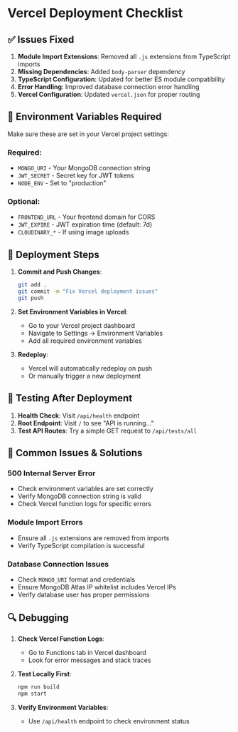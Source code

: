 # Vercel Deployment Checklist

## ✅ Issues Fixed

1. **Module Import Extensions**: Removed all `.js` extensions from TypeScript imports
2. **Missing Dependencies**: Added `body-parser` dependency
3. **TypeScript Configuration**: Updated for better ES module compatibility
4. **Error Handling**: Improved database connection error handling
5. **Vercel Configuration**: Updated `vercel.json` for proper routing

## 🔧 Environment Variables Required

Make sure these are set in your Vercel project settings:

### Required:
- `MONGO_URI` - Your MongoDB connection string
- `JWT_SECRET` - Secret key for JWT tokens
- `NODE_ENV` - Set to "production"

### Optional:
- `FRONTEND_URL` - Your frontend domain for CORS
- `JWT_EXPIRE` - JWT expiration time (default: 7d)
- `CLOUDINARY_*` - If using image uploads

## 🚀 Deployment Steps

1. **Commit and Push Changes**:
   ```bash
   git add .
   git commit -m "Fix Vercel deployment issues"
   git push
   ```

2. **Set Environment Variables in Vercel**:
   - Go to your Vercel project dashboard
   - Navigate to Settings → Environment Variables
   - Add all required environment variables

3. **Redeploy**:
   - Vercel will automatically redeploy on push
   - Or manually trigger a new deployment

## 🧪 Testing After Deployment

1. **Health Check**: Visit `/api/health` endpoint
2. **Root Endpoint**: Visit `/` to see "API is running..."
3. **Test API Routes**: Try a simple GET request to `/api/tests/all`

## 📝 Common Issues & Solutions

### 500 Internal Server Error
- Check environment variables are set correctly
- Verify MongoDB connection string is valid
- Check Vercel function logs for specific errors

### Module Import Errors
- Ensure all `.js` extensions are removed from imports
- Verify TypeScript compilation is successful

### Database Connection Issues
- Check `MONGO_URI` format and credentials
- Ensure MongoDB Atlas IP whitelist includes Vercel IPs
- Verify database user has proper permissions

## 🔍 Debugging

1. **Check Vercel Function Logs**:
   - Go to Functions tab in Vercel dashboard
   - Look for error messages and stack traces

2. **Test Locally First**:
   ```bash
   npm run build
   npm start
   ```

3. **Verify Environment Variables**:
   - Use `/api/health` endpoint to check environment status
